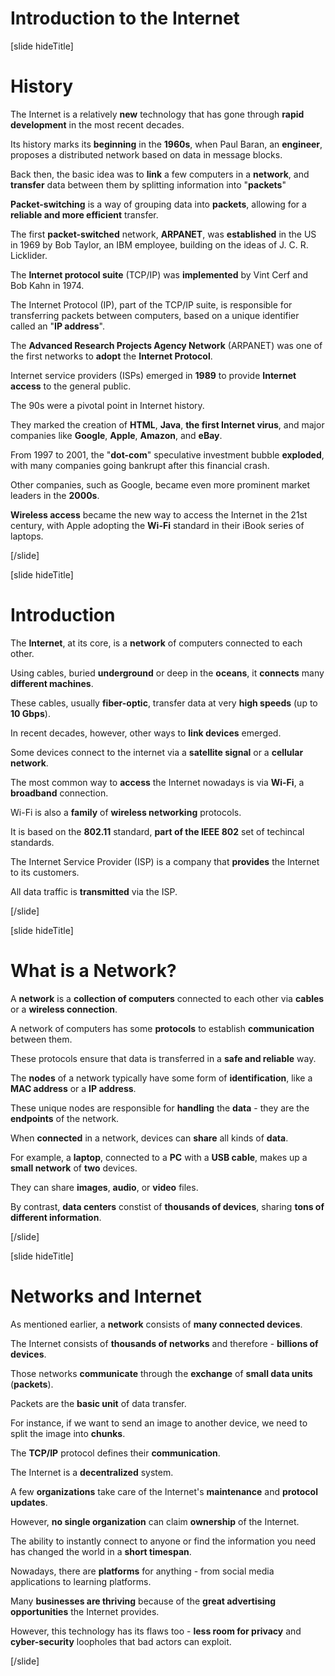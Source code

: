 # Introduction to the Internet

[slide hideTitle]

# History

The Internet is a relatively **new** technology that has gone through **rapid development** in the most recent decades.

Its history marks its **beginning** in the **1960s**, when Paul Baran, an **engineer**, proposes a distributed network based on data in message blocks.

Back then, the basic idea was to **link** a few computers in a **network**, and **transfer** data between them by splitting information into "**packets**"

**Packet-switching** is a way of grouping data into **packets**, allowing for a **reliable and more efficient** transfer.

The first **packet-switched** network, **ARPANET**, was **established** in the US in 1969 by Bob Taylor, an IBM employee, building on the ideas of J. C. R. Licklider.

The **Internet protocol suite** (TCP/IP) was **implemented** by Vint Cerf and Bob Kahn in 1974.

The Internet Protocol (IP), part of the TCP/IP suite, is responsible for transferring packets between computers, based on a unique identifier called an "**IP address**".

The **Advanced Research Projects Agency Network** (ARPANET) was one of the first networks to **adopt** the **Internet Protocol**.

Internet service providers (ISPs) emerged in **1989** to provide **Internet access** to the general public.

The 90s were a pivotal point in Internet history. 

They marked the creation of **HTML**, **Java**, **the first Internet virus**, and major companies like **Google**, **Apple**, **Amazon**, and **eBay**.

From 1997 to 2001, the "**dot-com**" speculative investment bubble **exploded**, with many companies going bankrupt after this financial crash.

Other companies, such as Google, became even more prominent market leaders in the **2000s**.

**Wireless access** became the new way to access the Internet in the 21st century, with Apple adopting the **Wi-Fi** standard in their iBook series of laptops.

[/slide]

[slide hideTitle]

# Introduction

The **Internet**, at its core, is a **network** of computers connected to each other.

Using cables, buried **underground** or deep in the **oceans**, it **connects** many **different machines**.

These cables, usually **fiber-optic**, transfer data at very **high speeds** (up to **10 Gbps**).

In recent decades, however, other ways to **link devices** emerged.

Some devices connect to the internet via a **satellite signal** or a **cellular network**.

The most common way to **access** the Internet nowadays is via **Wi-Fi**, a **broadband** connection.

Wi-Fi is also a **family** of **wireless networking** protocols.

It is based on the **802.11** standard, **part of the IEEE 802** set of techincal standards.

The Internet Service Provider (ISP) is a company that **provides** the Internet to its customers.

All data traffic is **transmitted** via the ISP.

[/slide]

[slide hideTitle]

# What is a Network?

A **network** is a **collection of computers** connected to each other via **cables** or a **wireless connection**.

A network of computers has some **protocols** to establish **communication** between them.

These protocols ensure that data is transferred in a **safe and reliable** way.

The **nodes** of a network typically have some form of **identification**, like a **MAC address** or a **IP address**.

These unique nodes are responsible for **handling** the **data** - they are the **endpoints** of the network.

When **connected** in a network, devices can **share** all kinds of **data**.

For example, a **laptop**, connected to a **PC** with a **USB cable**, makes up a **small network** of **two** devices.

They can share **images**, **audio**, or **video** files.

By contrast, **data centers** constist of **thousands of devices**, sharing **tons of different information**.

[/slide]

[slide hideTitle]

# Networks and Internet

As mentioned earlier, a **network** consists of **many connected devices**.

The Internet consists of **thousands of networks** and therefore - **billions of devices**.

Those networks **communicate** through the **exchange** of **small data units** (**packets**).

Packets are the **basic unit** of data transfer.

For instance, if we want to send an image to another device, we need to split the image into **chunks**.

The **TCP/IP** protocol defines their **communication**.

The Internet is a **decentralized** system.

A few **organizations** take care of the Internet's **maintenance** and **protocol updates**.

However, **no single organization** can claim **ownership** of the Internet.

The ability to instantly connect to anyone or find the information you need has changed the world in a **short timespan**.

Nowadays, there are **platforms** for anything - from social media applications to learning platforms.

Many **businesses are thriving** because of the **great advertising opportunities** the Internet provides.

However, this technology has its flaws too - **less room for privacy** and **cyber-security** loopholes that bad actors can exploit.

[/slide]

